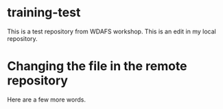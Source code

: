 # training-test
This is a test repository from WDAFS workshop. This is an edit in my local repository. 

# Changing the file in the remote repository 
Here are a few more words. 
